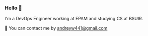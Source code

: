 ### Hello 👋

I'm a DevOps Engineer working at EPAM and studying CS at BSUIR.

📝 You can contact me by andreyw441@gmail.com
